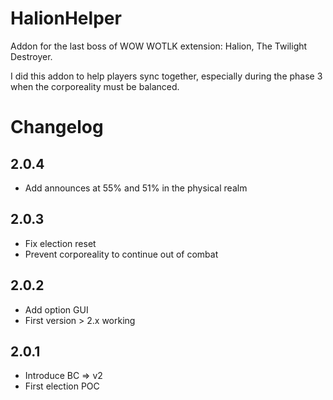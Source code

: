 ﻿# HalionHelper

Addon for the last boss of WOW WOTLK extension: Halion, The Twilight Destroyer.

I did this addon to help players sync together, especially during the phase 3 when the corporeality must be balanced.

# Changelog

## 2.0.4
- Add announces at 55% and 51% in the physical realm

## 2.0.3
- Fix election reset
- Prevent corporeality to continue out of combat

## 2.0.2
- Add option GUI
- First version > 2.x working

## 2.0.1
- Introduce BC => v2
- First election POC
